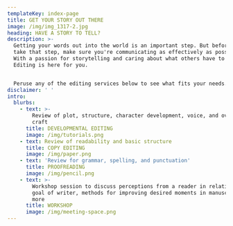 ```yaml
---
templateKey: index-page
title: GET YOUR STORY OUT THERE
image: /img/img_1317-2.jpg
heading: HAVE A STORY TO TELL?
description: >-
  Getting your words out into the world is an important step. But before you
  take that step, make sure you're communicating as effectively as possible.
  With a passion for storytelling and caring about what others have to share, KB
  Editing is here for you. 


  Peruse any of the editing services below to see what fits your needs.
disclaimer: ' '
intro:
  blurbs:
    - text: >-
        Review of plot, structure, character development, voice, and overall
        craft
      title: DEVELOPMENTAL EDITING
      image: /img/tutorials.png
    - text: Review of readability and basic structure
      title: COPY EDITING
      image: /img/paper.png
    - text: 'Review for grammar, spelling, and punctuation'
      title: PROOFREADING
      image: /img/pencil.png
    - text: >-
        Workshop session to discuss perceptions from a reader in relation to
        goal of writer, methods for improving desired moments in manuscript, and
        more
      title: WORKSHOP
      image: /img/meeting-space.png
---
```


